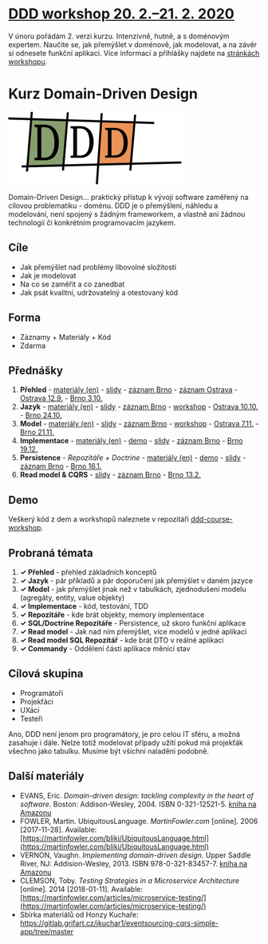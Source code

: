 # [DDD workshop 20. 2.–21. 2. 2020](https://www.skoleninasbavi.cz/skoleni/domain-driven-design-workshop/)

V únoru pořádám 2. verzi kurzu. Intenzivně, hutně, a s doménovým expertem. Naučíte se, jak přemýšlet v doménově, jak modelovat, a na závěr si odnesete funkční aplikaci. Více informací a přihlášky najdete na [stránkách workshopu](https://www.skoleninasbavi.cz/skoleni/domain-driven-design-workshop/).

# Kurz Domain-Driven Design

![DDD logo](ddd_sm.png)

Domain-Driven Design... praktický přístup k vývoji software zaměřený na cílovou problematiku - doménu. DDD je o přemýšlení, náhledu a modelování, není spojený s žádným frameworkem, a vlastně ani žádnou technologií či konkrétním programovacím jazykem.

## Cíle

* Jak přemýšlet nad problémy libovolné složitosti
* Jak je modelovat
* Na co se zaměřit a co zanedbat
* Jak psát kvalitní, udržovatelný a otestovaný kód

## Forma

* Záznamy + Materiály + Kód
* Zdarma

## Přednášky

1. **Přehled** -
  [materiály (en)](1-overview/overview.md) -
  [slidy](https://www.slideshare.net/Svatoplukimara/ddd-kurz-1-pehled) -
  [záznam Brno](https://www.youtube.com/watch?v=Bd_ntFcqN7M) - 
  [záznam Ostrava](https://www.youtube.com/watch?v=N1TfKRJd7Rs) -
  [Ostrava 12.9.](https://www.facebook.com/events/2221134194773795/) -
  [Brno 3.10.](https://www.facebook.com/events/1833155483466249)
1. **Jazyk** - 
  [materiály (en)](2-language/language.md) -
  [slidy](https://www.slideshare.net/Svatoplukimara/ddd-kurz-2-jazyk) -
  [záznam Brno](https://www.youtube.com/watch?v=-AEGHFC-Omw) -
  [workshop](2-language/workshop/workshop.md) -
  [Ostrava 10.10.](https://www.facebook.com/events/164359401137716) -
  [Brno 24.10.](https://www.facebook.com/events/2188601447877078)
1. **Model** -
  [materiály (en)](3-model/model.md) -
  [slidy](https://www.slideshare.net/Svatoplukimara/ddd-kurz-3-model) -
  [záznam Brno](https://www.youtube.com/watch?v=oKN9a6JL54o) -
  [workshop](3-model/workshop/workshop.md) -
  [Ostrava 7.11.](https://www.facebook.com/events/189432881986539/) -
  [Brno 21.11.](https://www.facebook.com/events/277038186350190/)
1. **Implementace** -
  [materiály (en)](4-implementation/implementation.md) -
  [demo](https://github.com/simara-svatopluk/ddd-course-workshop) -
  [slidy](https://www.slideshare.net/Svatoplukimara/ddd-kurz-4-implementace/) -
  [záznam Brno](https://www.youtube.com/watch?v=_9OyhJtebos) -
  [Brno 19.12.](https://www.facebook.com/events/1963793990589645)
1. **Persistence** - *Repozitáře + Doctrine* -
  [materiály (en)](5-persistence/persistence.md) -
  [demo](https://github.com/simara-svatopluk/ddd-course-workshop) -
  [slidy](https://www.slideshare.net/Svatoplukimara/ddd-kurz-5-persistence-doctrine) -
  [záznam Brno](http://bit.ly/ddd-5-cast) -
  [Brno 16.1.](https://www.facebook.com/events/226691471592602)
1. **Read model & CQRS** -
  [slidy](https://www.slideshare.net/Svatoplukimara/read-model-cqrs) -
  [záznam Brno](https://www.youtube.com/watch?v=tycbhj7kcQo) -
  [Brno 13.2.](https://www.facebook.com/events/376353809813879)

## Demo

Veškerý kód z dem a workshopů naleznete v repozitáři [ddd-course-workshop](https://github.com/simara-svatopluk/ddd-course-workshop).

## Probraná témata

1. **✓ Přehled** - přehled základních konceptů
1. **✓ Jazyk** - pár příkladů a pár doporučení jak přemýšlet v daném jazyce
1. **✓ Model** - jak přemýšlet jinak než v tabulkách, zjednodušení modelu (agregáty, entity, value objekty)
1. **✓ Implementace** - kód, testování, TDD
1. **✓ Repozitáře** - kde brát objekty, memory implementace
1. **✓ SQL/Doctrine Repozitáře** - Persistence, už skoro funkční aplikace
1. **✓ Read model** - Jak nad ním přemýšlet, více modelů v jedné aplikaci
1. **✓ Read model SQL Repozitář** - kde brát DTO v reálné aplikaci
1. **✓ Commandy** - Oddělení části aplikace měnící stav

## Cílová skupina

* Programátoři
* Projekťáci
* UXáci
* Testeři

Ano, DDD není jenom pro programátory, je pro celou IT sféru, a možná zasahuje i dále. Nelze totiž modelovat případy užití pokud má projekťák všechno jako tabulku. Musíme být všichni naladěni podobně.

## Další materiály

* EVANS, Eric. *Domain-driven design: tackling complexity in the heart of software*. Boston: Addison-Wesley, 2004. ISBN 0-321-12521-5. [kniha na Amazonu](https://www.amazon.com/Domain-Driven-Design-Tackling-Complexity-Software/dp/0321125215)
* FOWLER, Martin. UbiquitousLanguage. *MartinFowler.com* [online]. 2006 [2017-11-28]. Available: [https://martinfowler.com/bliki/UbiquitousLanguage.html](https://martinfowler.com/bliki/UbiquitousLanguage.html)
* VERNON, Vaughn. *Implementing domain-driven design.* Upper Saddle River, NJ: Addision-Wesley, 2013. ISBN 978-0-321-83457-7. [kniha na Amazonu](https://www.amazon.com/Implementing-Domain-Driven-Design-Vaughn-Vernon/dp/0321834577)
* CLEMSON, Toby. *Testing Strategies in a Microservice Architecture* [online]. 2014 [2018-01-11]. Available: [https://martinfowler.com/articles/microservice-testing/](https://martinfowler.com/articles/microservice-testing/)
* Sbírka materiálů od Honzy Kuchaře: https://gitlab.grifart.cz/jkuchar1/eventsourcing-cqrs-simple-app/tree/master
